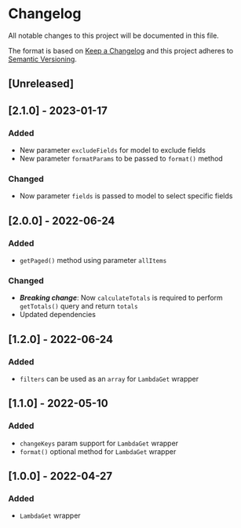 # Changelog

All notable changes to this project will be documented in this file.

The format is based on [Keep a Changelog](http://keepachangelog.com/en/1.0.0/)
and this project adheres to [Semantic Versioning](http://semver.org/spec/v2.0.0.html).

## [Unreleased]

## [2.1.0] - 2023-01-17
### Added
- New parameter `excludeFields` for model to exclude fields
- New parameter `formatParams` to be passed to `format()` method

### Changed
- Now parameter `fields` is passed to model to select specific fields

## [2.0.0] - 2022-06-24
### Added
- `getPaged()` method using parameter `allItems`

### Changed
- **_Breaking change_**: Now `calculateTotals` is required to perform `getTotals()` query and return `totals`
- Updated dependencies

## [1.2.0] - 2022-06-24
### Added
- `filters` can be used as an `array` for `LambdaGet` wrapper

## [1.1.0] - 2022-05-10
### Added
- `changeKeys` param support for `LambdaGet` wrapper
- `format()` optional method for `LambdaGet` wrapper

## [1.0.0] - 2022-04-27
### Added
- `LambdaGet` wrapper
